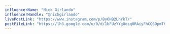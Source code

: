 ```yaml
---
influencerName: "Nick Girlando"
influencerHandle: "@nickgirlando"
livePostLink: "https://www.instagram.com/p/By6HB2LhYkT/"
postFileLink: "https://lh3.google.com/u/0/d/1bFUzYYgOosq0RAiyFhCQ6OpmTKfgP01O"
---
```

